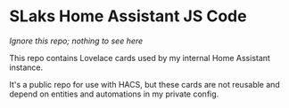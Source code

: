 # SLaks Home Assistant JS Code

_Ignore this repo; nothing to see here_

This repo contains Lovelace cards used by my internal Home Assistant instance.

It's a public repo for use with HACS, but these cards are not reusable and depend on entities and automations in my private config.
